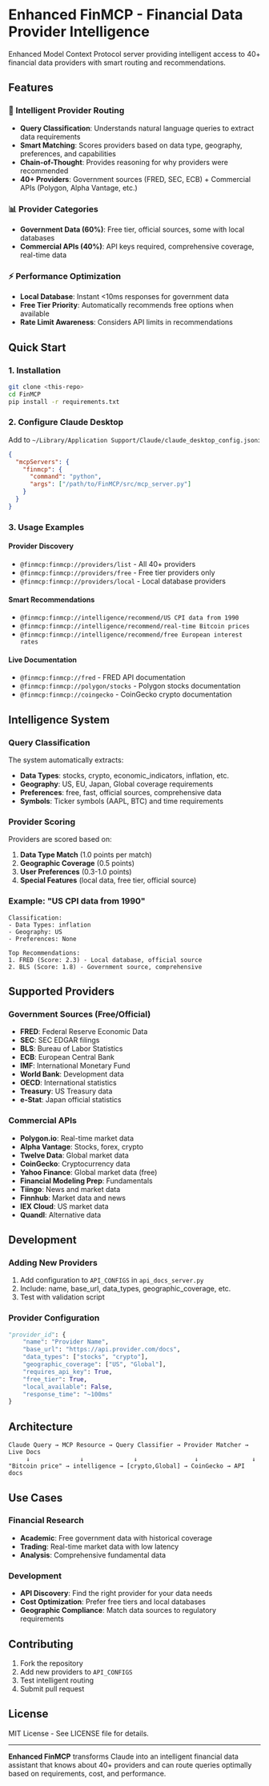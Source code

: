 # Enhanced FinMCP - Financial Data Provider Intelligence

Enhanced Model Context Protocol server providing intelligent access to 40+ financial data providers with smart routing and recommendations.

## Features

### 🎯 Intelligent Provider Routing
- **Query Classification**: Understands natural language queries to extract data requirements
- **Smart Matching**: Scores providers based on data type, geography, preferences, and capabilities  
- **Chain-of-Thought**: Provides reasoning for why providers were recommended
- **40+ Providers**: Government sources (FRED, SEC, ECB) + Commercial APIs (Polygon, Alpha Vantage, etc.)

### 📊 Provider Categories
- **Government Data (60%)**: Free tier, official sources, some with local databases
- **Commercial APIs (40%)**: API keys required, comprehensive coverage, real-time data

### ⚡ Performance Optimization
- **Local Database**: Instant <10ms responses for government data
- **Free Tier Priority**: Automatically recommends free options when available
- **Rate Limit Awareness**: Considers API limits in recommendations

## Quick Start

### 1. Installation
```bash
git clone <this-repo>
cd FinMCP
pip install -r requirements.txt
```

### 2. Configure Claude Desktop

Add to `~/Library/Application Support/Claude/claude_desktop_config.json`:

```json
{
  "mcpServers": {
    "finmcp": {
      "command": "python",
      "args": ["/path/to/FinMCP/src/mcp_server.py"]
    }
  }
}
```

### 3. Usage Examples

#### Provider Discovery
- `@finmcp:finmcp://providers/list` - All 40+ providers
- `@finmcp:finmcp://providers/free` - Free tier providers only  
- `@finmcp:finmcp://providers/local` - Local database providers

#### Smart Recommendations
- `@finmcp:finmcp://intelligence/recommend/US CPI data from 1990`
- `@finmcp:finmcp://intelligence/recommend/real-time Bitcoin prices`
- `@finmcp:finmcp://intelligence/recommend/free European interest rates`

#### Live Documentation
- `@finmcp:finmcp://fred` - FRED API documentation
- `@finmcp:finmcp://polygon/stocks` - Polygon stocks documentation
- `@finmcp:finmcp://coingecko` - CoinGecko crypto documentation

## Intelligence System

### Query Classification
The system automatically extracts:
- **Data Types**: stocks, crypto, economic_indicators, inflation, etc.
- **Geography**: US, EU, Japan, Global coverage requirements
- **Preferences**: free, fast, official sources, comprehensive data
- **Symbols**: Ticker symbols (AAPL, BTC) and time requirements

### Provider Scoring
Providers are scored based on:
1. **Data Type Match** (1.0 points per match)
2. **Geographic Coverage** (0.5 points)
3. **User Preferences** (0.3-1.0 points)
4. **Special Features** (local data, free tier, official source)

### Example: "US CPI data from 1990"
```
Classification:
- Data Types: inflation
- Geography: US
- Preferences: None

Top Recommendations:
1. FRED (Score: 2.3) - Local database, official source
2. BLS (Score: 1.8) - Government source, comprehensive
```

## Supported Providers

### Government Sources (Free/Official)
- **FRED**: Federal Reserve Economic Data
- **SEC**: SEC EDGAR filings  
- **BLS**: Bureau of Labor Statistics
- **ECB**: European Central Bank
- **IMF**: International Monetary Fund
- **World Bank**: Development data
- **OECD**: International statistics
- **Treasury**: US Treasury data
- **e-Stat**: Japan official statistics

### Commercial APIs
- **Polygon.io**: Real-time market data
- **Alpha Vantage**: Stocks, forex, crypto
- **Twelve Data**: Global market data
- **CoinGecko**: Cryptocurrency data
- **Yahoo Finance**: Global market data (free)
- **Financial Modeling Prep**: Fundamentals
- **Tiingo**: News and market data
- **Finnhub**: Market data and news
- **IEX Cloud**: US market data
- **Quandl**: Alternative data

## Development

### Adding New Providers
1. Add configuration to `API_CONFIGS` in `api_docs_server.py`
2. Include: name, base_url, data_types, geographic_coverage, etc.
3. Test with validation script

### Provider Configuration
```python
"provider_id": {
    "name": "Provider Name",
    "base_url": "https://api.provider.com/docs",
    "data_types": ["stocks", "crypto"],
    "geographic_coverage": ["US", "Global"],
    "requires_api_key": True,
    "free_tier": True,
    "local_available": False,
    "response_time": "~100ms"
}
```

## Architecture

```
Claude Query → MCP Resource → Query Classifier → Provider Matcher → Live Docs
     ↓              ↓              ↓                ↓               ↓
"Bitcoin price" → intelligence → [crypto,Global] → CoinGecko → API docs
```

## Use Cases

### Financial Research
- **Academic**: Free government data with historical coverage
- **Trading**: Real-time market data with low latency
- **Analysis**: Comprehensive fundamental data

### Development
- **API Discovery**: Find the right provider for your data needs
- **Cost Optimization**: Prefer free tiers and local databases
- **Geographic Compliance**: Match data sources to regulatory requirements

## Contributing

1. Fork the repository
2. Add new providers to `API_CONFIGS`
3. Test intelligent routing
4. Submit pull request

## License

MIT License - See LICENSE file for details.

---

**Enhanced FinMCP** transforms Claude into an intelligent financial data assistant that knows about 40+ providers and can route queries optimally based on requirements, cost, and performance.